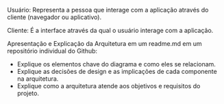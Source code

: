 Usuário: Representa a pessoa que interage com a aplicação através do cliente (navegador ou aplicativo).

Cliente: É a interface através da qual o usuário interage com a aplicação.

Apresentação e Explicação da Arquitetura em um readme.md em um repositório individual do Github:
- Explique os elementos chave do diagrama e como eles se relacionam.
- Explique as decisões de design e as implicações de cada componente na arquitetura.
- Explique como a arquitetura atende aos objetivos e requisitos do projeto.







